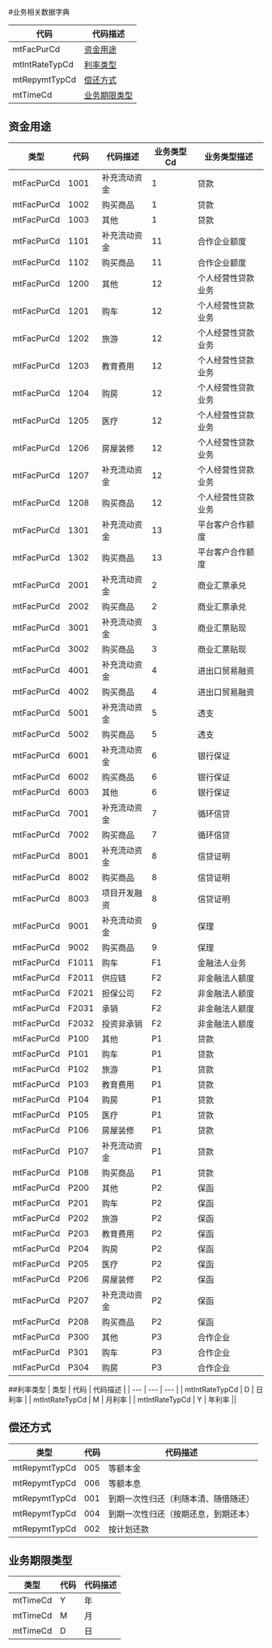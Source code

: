 #业务相关数据字典

| 代码 |   代码描述 | 
| --- | --- | 
| mtFacPurCd | [资金用途](#资金用途) |
| mtIntRateTypCd | [利率类型](#利率类型) |
| mtRepymtTypCd | [偿还方式](#偿还方式) |
| mtTimeCd | [业务期限类型](#业务期限类型) |



## 资金用途
| 类型 | 代码 |   代码描述 |  业务类型Cd | 业务类型描述 | 
| --- | --- | --- |  --- | --- | 
| mtFacPurCd | 1001 | 补充流动资金 | 1 | 贷款 |
| mtFacPurCd | 1002 | 购买商品 | 1 | 贷款 |
| mtFacPurCd | 1003 | 其他 | 1 | 贷款 |
| mtFacPurCd | 1101 | 补充流动资金 | 11 | 合作企业额度 |
| mtFacPurCd | 1102 | 购买商品 | 11 | 合作企业额度 |
| mtFacPurCd | 1200 | 其他 | 12 | 个人经营性贷款业务 |
| mtFacPurCd | 1201 | 购车 | 12 | 个人经营性贷款业务 |
| mtFacPurCd | 1202 | 旅游 | 12 | 个人经营性贷款业务 |
| mtFacPurCd | 1203 | 教育费用 | 12 | 个人经营性贷款业务 |
| mtFacPurCd | 1204 | 购房 | 12 | 个人经营性贷款业务 |
| mtFacPurCd | 1205 | 医疗 | 12 | 个人经营性贷款业务 |
| mtFacPurCd | 1206 | 房屋装修 | 12 | 个人经营性贷款业务 |
| mtFacPurCd | 1207 | 补充流动资金 | 12 | 个人经营性贷款业务 |
| mtFacPurCd | 1208 | 购买商品 | 12 | 个人经营性贷款业务 |
| mtFacPurCd | 1301 | 补充流动资金 | 13 | 平台客户合作额度 |
| mtFacPurCd | 1302 | 购买商品 | 13 | 平台客户合作额度 |
| mtFacPurCd | 2001 | 补充流动资金 | 2 | 商业汇票承兑 |
| mtFacPurCd | 2002 | 购买商品 | 2 | 商业汇票承兑 |
| mtFacPurCd | 3001 | 补充流动资金 | 3 | 商业汇票贴现 |
| mtFacPurCd | 3002 | 购买商品 | 3 | 商业汇票贴现 |
| mtFacPurCd | 4001 | 补充流动资金 | 4 | 进出口贸易融资 |
| mtFacPurCd | 4002 | 购买商品 | 4 | 进出口贸易融资 |
| mtFacPurCd | 5001 | 补充流动资金 | 5 | 透支 |
| mtFacPurCd | 5002 | 购买商品 | 5 | 透支 |
| mtFacPurCd | 6001 | 补充流动资金 | 6 | 银行保证 |
| mtFacPurCd | 6002 | 购买商品 | 6 | 银行保证 |
| mtFacPurCd | 6003 | 其他 | 6 | 银行保证 |
| mtFacPurCd | 7001 | 补充流动资金 | 7 | 循环信贷 |
| mtFacPurCd | 7002 | 购买商品 | 7 | 循环信贷 |
| mtFacPurCd | 8001 | 补充流动资金 | 8 | 信贷证明 |
| mtFacPurCd | 8002 | 购买商品 | 8 | 信贷证明 |
| mtFacPurCd | 8003 | 项目开发融资 | 8 | 信贷证明 |
| mtFacPurCd | 9001 | 补充流动资金 | 9 | 保理 |
| mtFacPurCd | 9002 | 购买商品 | 9 | 保理 |
| mtFacPurCd | F1011 | 购车 | F1 | 金融法人业务 |
| mtFacPurCd | F2011 | 供应链 | F2 | 非金融法人额度 |
| mtFacPurCd | F2021 | 担保公司 | F2 | 非金融法人额度 |
| mtFacPurCd | F2031 | 承销 | F2 | 非金融法人额度 |
| mtFacPurCd | F2032 | 投资非承销 | F2 | 非金融法人额度 |
| mtFacPurCd | P100 | 其他 | P1 | 贷款 |
| mtFacPurCd | P101 | 购车 | P1 | 贷款 |
| mtFacPurCd | P102 | 旅游 | P1 | 贷款 |
| mtFacPurCd | P103 | 教育费用 | P1 | 贷款 |
| mtFacPurCd | P104 | 购房 | P1 | 贷款 |
| mtFacPurCd | P105 | 医疗 | P1 | 贷款 |
| mtFacPurCd | P106 | 房屋装修 | P1 | 贷款 |
| mtFacPurCd | P107 | 补充流动资金 | P1 | 贷款 |
| mtFacPurCd | P108 | 购买商品 | P1 | 贷款 |
| mtFacPurCd | P200 | 其他 | P2 | 保函 |
| mtFacPurCd | P201 | 购车 | P2 | 保函 |
| mtFacPurCd | P202 | 旅游 | P2 | 保函 |
| mtFacPurCd | P203 | 教育费用 | P2 | 保函 |
| mtFacPurCd | P204 | 购房 | P2 | 保函 |
| mtFacPurCd | P205 | 医疗 | P2 | 保函 |
| mtFacPurCd | P206 | 房屋装修 | P2 | 保函 |
| mtFacPurCd | P207 | 补充流动资金 | P2 | 保函 |
| mtFacPurCd | P208 | 购买商品 | P2 | 保函 |
| mtFacPurCd | P300 | 其他 | P3 | 合作企业 |
| mtFacPurCd | P301 | 购车 | P3 | 合作企业 |
| mtFacPurCd | P304 | 购房 | P3 | 合作企业 ||

##利率类型
| 类型 | 代码 |   代码描述 | 
| --- | --- | --- | 
| mtIntRateTypCd | D | 日利率 |
| mtIntRateTypCd | M | 月利率 |
| mtIntRateTypCd | Y | 年利率 ||

## 偿还方式
| 类型 | 代码 |   代码描述 | 
| --- | --- | --- | 
| mtRepymtTypCd | 005 | 等额本金 |
| mtRepymtTypCd | 006 | 等额本息 |
| mtRepymtTypCd | 001 | 到期一次性归还（利随本清、随借随还） |
| mtRepymtTypCd | 004 | 到期一次性归还（按期还息，到期还本） |
| mtRepymtTypCd | 002 | 按计划还款 ||

## 业务期限类型
| 类型 | 代码 |   代码描述 | 
| --- | --- | --- | 
| mtTimeCd | Y | 年 |
| mtTimeCd | M | 月 |
| mtTimeCd | D | 日 |